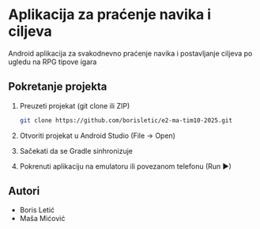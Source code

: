 # Aplikacija za praćenje navika i ciljeva

Android aplikacija za svakodnevno praćenje navika i postavljanje ciljeva po ugledu na RPG tipove igara

## Pokretanje projekta
1. Preuzeti projekat (git clone ili ZIP)

   ```bash
   git clone https://github.com/borisletic/e2-ma-tim10-2025.git
   ```
3. Otvoriti projekat u Android Studio (File → Open)
4. Sačekati da se Gradle sinhronizuje
5. Pokrenuti aplikaciju na emulatoru ili povezanom telefonu (Run ▶)

## Autori
- Boris Letić
- Maša Mićović
